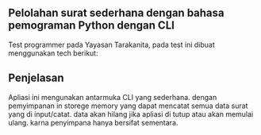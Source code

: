 ## Pelolahan surat sederhana dengan bahasa pemograman Python dengan CLI

Test programmer pada Yayasan Tarakanita, pada test ini dibuat menggunakan tech berikut:

## Penjelasan

Apliasi ini mengunakan antarmuka CLI yang sederhana. dengan pemyimpanan in storege memory yang dapat mencatat semua data surat yang di input/catat. data akan hilang jika apliasi di tutup atau akan memulai ulang. karna penyimpana hanya bersifat sementara.
